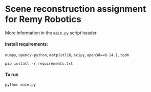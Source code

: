 # Scene reconstruction assignment for Remy Robotics

More information in the `main.py` script header.

#### Install requirements:
`numpy`, `opencv-python`, `matplotlib`, `scipy`, `open3d==0.14.1`, `tqdm`

```commandline
pip install -r requirements.txt
```

#### To run

```commandline
python main.py
```
